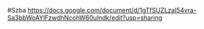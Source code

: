 #Szba
https://docs.google.com/document/d/1gTfSUZLzaI54vra-Sa3bbWoAYlFzwdhNcohW60ulndk/edit?usp=sharing
